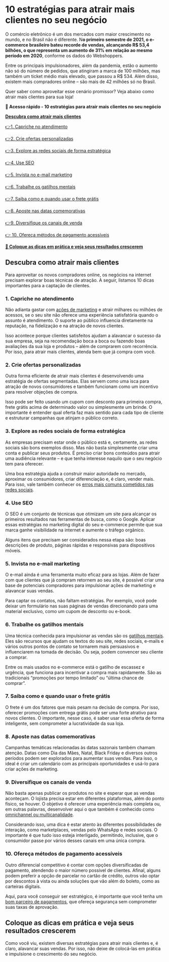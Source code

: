 # 10 estratégias para atrair mais clientes no seu negócio

O comércio eletrônico é um dos mercados com maior crescimento no mundo, e no Brasil não é diferente. N**o primeiro semestre de 2021, o e-commerce brasileiro bateu recorde de vendas, alcançando R$ 53,4 bilhões, o que representa um aumento de 31% em relação ao mesmo período em 2020**, conforme os dados do Webshoppers.

Entre os principais impulsionadores, além da pandemia, estão o aumento não só do número de pedidos, que atingiram a marca de 100 milhões, mas também um ticket médio mais elevado, que passou a R$ 534. Além disso, existem mais compradores online – são mais de 42 milhões só no Brasil.

Quer saber como aproveitar esse cenário promissor? Veja abaixo como atrair mais clientes para sua loja!

**💙 Acesso rápido - 10 estratégias para atrair mais clientes no seu negócio**

**[Descubra como atrair mais clientes](#A)**

[](#B)[👉](#K)[1. Capriche no atendimento](#B)

[](#C)[👉](#K)[2. Crie ofertas personalizadas](#C)

[](#D)[👉](#K)[3. Explore as redes sociais de forma estratégica](#D)

[](#E)[👉](#K)[4. Use SEO](#E)

[](#F)[👉](#K)[5. Invista no e-mail marketing](#F)

[](#G)[👉](#K)[6. Trabalhe os gatilhos mentais](#G)

[](#H)[👉](#K)[7. Saiba como e quando usar o frete grátis](#H)

[](#I)[👉](#K)[8. Aposte nas datas comemorativas](#I)

[](#J)[👉](#K)[9. Diversifique os canais de venda](#J)

[👉 10. Ofereça métodos de pagamento acessíveis](#K)

**[💙 Coloque as dicas em prática e veja seus resultados crescerem](#L)**

[](#)
## **Descubra como atrair mais clientes**

Para aproveitar os novos compradores online, os negócios na internet precisam explorar boas técnicas de atração. A seguir, listamos 10 dicas importantes para a captação de clientes.

[](#)
### **1. Capriche no atendimento**

Não adianta gastar com [ações de marketing](https://conteudo.mercadopago.com.br/marketing-digital-para-ecommerce/) e atrair milhares ou milhões de acessos, se o seu site não oferece uma experiência satisfatória quando o assunto é atendimento. O suporte ao público influencia diretamente na reputação, na fidelização e na atração de novos clientes.

Isso acontece porque clientes satisfeitos ajudam a alavancar o sucesso da sua empresa, seja na recomendação boca a boca ou fazendo boas avaliações da sua loja e produtos – além de comprarem com recorrência. Por isso, para atrair mais clientes, atenda bem que já compra com você.

[](#)
### **2. Crie ofertas personalizadas**

Outra forma eficiente de atrair mais clientes é desenvolvendo uma estratégia de ofertas segmentadas. Elas servem como uma isca para atração de novos consumidores e também funcionam como um incentivo para resolver objeções de compra.

Isso pode ser feito usando um cupom com desconto para primeira compra, frete grátis acima de determinado valor ou simplesmente um brinde. O importante é entender qual oferta faz mais sentido para cada tipo de cliente e estruturar campanhas que atinjam o público correto.

[](#)
### **3. Explore as redes sociais de forma estratégica**

As empresas precisam estar onde o público está e, certamente, as redes sociais são bons exemplos disso. Mas não basta simplesmente criar uma conta e publicar seus produtos. É preciso criar bons conteúdos para atrair uma audiência relevante – e que tenha interesse naquilo que o seu negócio tem para oferecer.

Uma boa estratégia ajuda a construir maior autoridade no mercado, aproximar os consumidores, criar diferenciação e, é claro, vender mais. Para isso, vale também conhecer os [erros mais comuns cometidos nas redes sociais](https://conteudo.mercadopago.com.br/erros-comuns-ao-vender-nas-redes-sociais).

[](#)
### **4. Use SEO**

O SEO é um conjunto de técnicas que otimizam um site para alcançar os primeiros resultados nas ferramentas de busca, como o Google. Aplicar essas estratégias no marketing digital do seu e-commerce permite que sua marca ganhe visibilidade na internet e aumente o tráfego orgânico.

Alguns itens que precisam ser considerados nessa etapa são: boas descrições de produto, páginas rápidas e responsivas para dispositivos móveis.

[](#)
### **5. Invista no e-mail marketing**

O e-mail ainda é uma ferramenta muito eficaz para as lojas. Além de fazer com que clientes que já compram retornem ao seu site, é possível criar uma base de potenciais compradores para impulsionar ações de marketing e alavancar suas vendas.

Para captar os contatos, não faltam estratégias. Por exemplo, você pode deixar um formulário nas suas páginas de vendas direcionando para uma material exclusivo, como um cupom de desconto ou e-book.

[](#)
### **6. Trabalhe os gatilhos mentais**

Uma técnica conhecida para impulsionar as vendas são os [gatilhos mentais](https://conteudo.mercadopago.com.br/gatilhos-mentais-o-que-sao-e-como-influenciam-as-vendas-on-line). Eles são recursos que ajudam os textos do seu site, redes sociais, e-mails e vários outros pontos de contato se tornarem mais persuasivos e influenciarem na tomada de decisão. Ou seja, podem convencer seu cliente a comprar.

Entre os mais usados no e-commerce está o gatilho de escassez e urgência, que funciona para incentivar a compra mais rapidamente. São as tradicionais “promoções por tempo limitado” ou “última chance de comprar”.

[](#)
### **7. Saiba como e quando usar o frete grátis**

O frete é um dos fatores que mais pesam na decisão de compra. Por isso, oferecer promoções com entrega grátis pode ser uma forte atrativo para novos clientes. O importante, nesse caso, é saber usar essa oferta de forma inteligente, sem comprometer a lucratividade da sua loja.

[](#)
### **8. Aposte nas datas comemorativas**

Campanhas temáticas relacionadas às datas sazonais também chamam atenção. Datas como Dia das Mães, Natal, Black Friday e diversos outros períodos podem ser explorados para aumentar suas vendas. Para isso, o ideal é criar um calendário com as principais oportunidades e usá-lo para criar ações de marketing.

[](#)
### **9. Diversifique os canais de venda**

Não basta apenas publicar os produtos no site e esperar que as vendas aconteçam. O lojista precisa estar em diferentes plataformas, além do ponto físico, se houver. O objetivo é oferecer uma experiência mais completa ou, em outras palavras, desenvolver aqui o que também é conhecido como [omnichannel ou multicanalidade](https://conteudo.mercadopago.com.br/por-que-investir-em-estrategias-omnichannel-no-seu-e-commerce).

Considerando isso, uma dica é estar atento às diferentes possibilidades de interação, como marketplaces, vendas pelo WhatsApp e redes sociais. O importante é que tudo isso esteja interligado, permitindo, inclusive, que o consumidor passe por vários desses canais em uma única compra.

[](#)
### **10. Ofereça métodos de pagamento acessíveis**

Outro diferencial competitivo é contar com opções diversificadas de pagamento, atendendo o maior número possível de clientes. Afinal, alguns podem preferir a opção de parcelar no cartão de crédito, outros vão optar por descontos à vista ou ainda soluções que vão além do boleto, como as carteiras digitais.

Aqui, para você conseguir ser estratégico, é importante que você tenha um [bom parceiro de pagamentos](https://conteudo.mercadopago.com.br/por-que-os-negocios-atuais-precisam-do-mercado-pago-como-sistema-unificado-de-compra), que ofereça segurança sem comprometer suas taxas de aprovação.

[](#)
## **Coloque as dicas em prática e veja seus resultados crescerem**

Como você viu, existem diversas estratégias para atrair mais clientes e, é claro, alavancar suas vendas. Por isso, não deixe de colocá-las em prática e impulsione o crescimento do seu negócio.